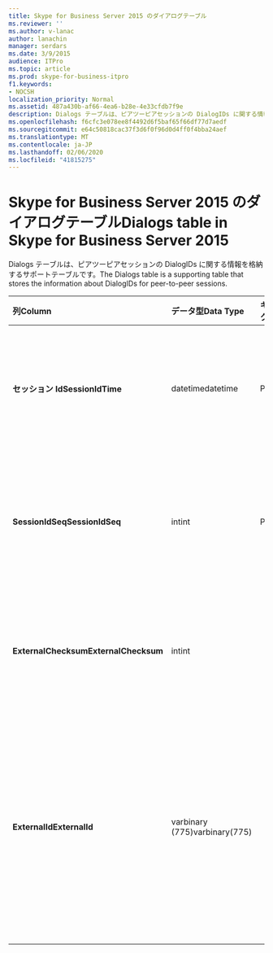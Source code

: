 ```yaml
---
title: Skype for Business Server 2015 のダイアログテーブル
ms.reviewer: ''
ms.author: v-lanac
author: lanachin
manager: serdars
ms.date: 3/9/2015
audience: ITPro
ms.topic: article
ms.prod: skype-for-business-itpro
f1.keywords:
- NOCSH
localization_priority: Normal
ms.assetid: 487a430b-af66-4ea6-b28e-4e33cfdb7f9e
description: Dialogs テーブルは、ピアツーピアセッションの DialogIDs に関する情報を格納するサポートテーブルです。
ms.openlocfilehash: f6cfc3e078ee8f4492d6f5baf65f66df77d7aedf
ms.sourcegitcommit: e64c50818cac37f3d6f0f96d0d4ff0f4bba24aef
ms.translationtype: MT
ms.contentlocale: ja-JP
ms.lasthandoff: 02/06/2020
ms.locfileid: "41815275"
---
```

# <a name="dialogs-table-in-skype-for-business-server-2015"></a><span data-ttu-id="a99b7-103">Skype for Business Server 2015 のダイアログテーブル</span><span class="sxs-lookup"><span data-stu-id="a99b7-103">Dialogs table in Skype for Business Server 2015</span></span>
 
<span data-ttu-id="a99b7-104">Dialogs テーブルは、ピアツーピアセッションの DialogIDs に関する情報を格納するサポートテーブルです。</span><span class="sxs-lookup"><span data-stu-id="a99b7-104">The Dialogs table is a supporting table that stores the information about DialogIDs for peer-to-peer sessions.</span></span>
  
|<span data-ttu-id="a99b7-105">**列**</span><span class="sxs-lookup"><span data-stu-id="a99b7-105">**Column**</span></span>|<span data-ttu-id="a99b7-106">**データ型**</span><span class="sxs-lookup"><span data-stu-id="a99b7-106">**Data Type**</span></span>|<span data-ttu-id="a99b7-107">**キー/インデックス**</span><span class="sxs-lookup"><span data-stu-id="a99b7-107">**Key/Index**</span></span>|<span data-ttu-id="a99b7-108">**詳細**</span><span class="sxs-lookup"><span data-stu-id="a99b7-108">**Details**</span></span>|
|:-----|:-----|:-----|:-----|
|<span data-ttu-id="a99b7-109">**セッション Id**</span><span class="sxs-lookup"><span data-stu-id="a99b7-109">**SessionIdTime**</span></span> <br/> |<span data-ttu-id="a99b7-110">datetime</span><span class="sxs-lookup"><span data-stu-id="a99b7-110">datetime</span></span>  <br/> |<span data-ttu-id="a99b7-111">Primary</span><span class="sxs-lookup"><span data-stu-id="a99b7-111">Primary</span></span>  <br/> |<span data-ttu-id="a99b7-112">セッション要求の時刻。セッションを一意に識別するために SessionIDSeq と組み合わせて使用されます。</span><span class="sxs-lookup"><span data-stu-id="a99b7-112">Time of session request; used in conjunction with SessionIDSeq to uniquely identify a session.</span></span>  <br/> |
|<span data-ttu-id="a99b7-113">**SessionIdSeq**</span><span class="sxs-lookup"><span data-stu-id="a99b7-113">**SessionIdSeq**</span></span> <br/> |<span data-ttu-id="a99b7-114">int</span><span class="sxs-lookup"><span data-stu-id="a99b7-114">int</span></span>  <br/> |<span data-ttu-id="a99b7-115">Primary</span><span class="sxs-lookup"><span data-stu-id="a99b7-115">Primary</span></span>  <br/> |<span data-ttu-id="a99b7-116">セッションを識別する ID 番号。</span><span class="sxs-lookup"><span data-stu-id="a99b7-116">ID number to identify the session.</span></span> <span data-ttu-id="a99b7-117">セッションを一意に識別するために SessionIDTime と組み合わせて使用されます。</span><span class="sxs-lookup"><span data-stu-id="a99b7-117">Used in conjunction with SessionIDTime to uniquely identify a session.</span></span>  <br/> |
|<span data-ttu-id="a99b7-118">**ExternalChecksum**</span><span class="sxs-lookup"><span data-stu-id="a99b7-118">**ExternalChecksum**</span></span> <br/> |<span data-ttu-id="a99b7-119">int</span><span class="sxs-lookup"><span data-stu-id="a99b7-119">int</span></span>  <br/> | <br/> |<span data-ttu-id="a99b7-120">ExternalID のチェックサム。</span><span class="sxs-lookup"><span data-stu-id="a99b7-120">Checksum of the ExternalID.</span></span> <span data-ttu-id="a99b7-121">このフィールドは、データベースの検索速度を上げるために使用されます。</span><span class="sxs-lookup"><span data-stu-id="a99b7-121">This field is used to increase the speed of database searches.</span></span>  <br/> |
|<span data-ttu-id="a99b7-122">**ExternalId**</span><span class="sxs-lookup"><span data-stu-id="a99b7-122">**ExternalId**</span></span> <br/> |<span data-ttu-id="a99b7-123">varbinary (775)</span><span class="sxs-lookup"><span data-stu-id="a99b7-123">varbinary(775)</span></span>  <br/> | <br/> |<span data-ttu-id="a99b7-124">SIP ダイアログ ID。バイナリとして保存されます。</span><span class="sxs-lookup"><span data-stu-id="a99b7-124">SIP dialog ID, stored as a binary.</span></span> <span data-ttu-id="a99b7-125">バイナリの形式は次のとおりです。</span><span class="sxs-lookup"><span data-stu-id="a99b7-125">The format of the binary is:</span></span>  <br/> <span data-ttu-id="a99b7-126">ダイアログ; 開始タグからタグへ</span><span class="sxs-lookup"><span data-stu-id="a99b7-126">dialog;from-tag;to-tag</span></span>  <br/> <span data-ttu-id="a99b7-127">このデータは、次の構文を使用してテキスト形式に変換できます。</span><span class="sxs-lookup"><span data-stu-id="a99b7-127">This data can be converted to text format by using this syntax:</span></span>  <br/>  `cast(cast(ExternalId as varbinary(max)) as varchar(max))` <br/> |
   

